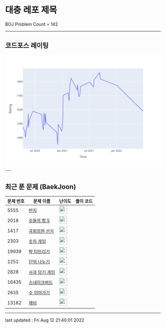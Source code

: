# 대충 레포 제목

BOJ Problem Count = 142

---

## 코드포스 레이팅
[![Rating Graph](./cfStats.svg)](https://github.com/ingyu1008/Algorithm-Problem-Solving/blob/master/cfStats.html)---

## 최근 푼 문제 (BaekJoon)
| 문제 번호 | 문제 이름 | 난이도 | 풀이 코드 |
| --- | --- | --- | --- |
| 5555 | [반지](https://www.acmicpc.net/problem/5555) | <img height="25px" width="25px=" src="https://static.solved.ac/tier_small/6.svg"/> |  |
| 2018 | [수들의 합 5](https://www.acmicpc.net/problem/2018) | <img height="25px" width="25px=" src="https://static.solved.ac/tier_small/6.svg"/> |  |
| 1417 | [국회의원 선거](https://www.acmicpc.net/problem/1417) | <img height="25px" width="25px=" src="https://static.solved.ac/tier_small/6.svg"/> |  |
| 2303 | [숫자 게임](https://www.acmicpc.net/problem/2303) | <img height="25px" width="25px=" src="https://static.solved.ac/tier_small/6.svg"/> |  |
| 19939 | [박 터뜨리기](https://www.acmicpc.net/problem/19939) | <img height="25px" width="25px=" src="https://static.solved.ac/tier_small/6.svg"/> |  |
| 1251 | [단어 나누기](https://www.acmicpc.net/problem/1251) | <img height="25px" width="25px=" src="https://static.solved.ac/tier_small/6.svg"/> |  |
| 2828 | [사과 담기 게임](https://www.acmicpc.net/problem/2828) | <img height="25px" width="25px=" src="https://static.solved.ac/tier_small/6.svg"/> |  |
| 16435 | [스네이크버드](https://www.acmicpc.net/problem/16435) | <img height="25px" width="25px=" src="https://static.solved.ac/tier_small/6.svg"/> |  |
| 2635 | [수 이어가기](https://www.acmicpc.net/problem/2635) | <img height="25px" width="25px=" src="https://static.solved.ac/tier_small/6.svg"/> |  |
| 13182 | [제비](https://www.acmicpc.net/problem/13182) | <img height="25px" width="25px=" src="https://static.solved.ac/tier_small/24.svg"/> |  |


---

last updated : Fri Aug 12 21:40:01 2022

